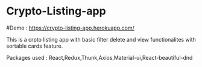 # Crypto-Listing-app

#Demo : https://crypto-listing-app.herokuapp.com/

This is a crpto listing app with basic filter delete and view functionalites with sortable cards feature.

Packages used : React,Redux,Thunk,Axios,Material-ui,React-beautiful-dnd
